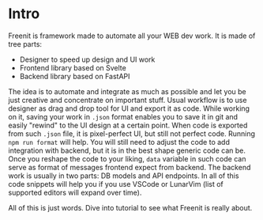 # Intro

Freenit is framework made to automate all your WEB dev work. It is made of tree
parts:

* Designer to speed up design and UI work
* Frontend library based on Svelte
* Backend library based on FastAPI

The idea is to automate and integrate as much as possible and let you be just
creative and concentrate on important stuff. Usual workflow is to use designer
as drag and drop tool for UI and export it as code. While working on it, saving
your work in `.json` format enables you to save it in git and easily "rewind"
to the UI design at a certain point. When code is exported from such `.json`
file, it is pixel-perfect UI, but still not perfect code. Running
`npm run format` will help. You will still need to adjust the code to add
integration with backend, but it is in the best shape generic code can be. Once
you reshape the code to your liking, `data` variable in such code can serve as
format of messages frontend expect from backend. The backend work is usually in
two parts: DB models and API endpoints. In all of this code snippets will help
you if you use VSCode or LunarVim (list of supported editors will expand over
time).

All of this is just words. Dive into tutorial to see what Freenit is really
about.
